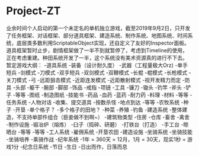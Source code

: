 ﻿# Project-ZT
业余时间个人启动的第一个未定名的单机独立游戏，截至2019年9月2日，只开发了任务框架、对话框架、部分道具框架、建造系统、制作系统、地图系统、时间系统，底层类多数利用ScriptableObject实现，还自定义了友好的Inspector面板。道具框架暂时止步，剧情框架做了一半不到就暂停了，考虑到Timeline的使用，正在考虑重建。种田系统开发了一半，这个系统没有美术资源真的进行不下去。
暂定游戏大纲：
-道具系统
 -装备（设计耐久度）
  -武器（工程量极大Orz)
   -单手短兵
    -剑模式
    -刀模式
   -双手短兵
    -双剑模式
    -双鞭模式
   -长棍
    -棍模式
    -长枪模式
    -关刀模式
   -弓
    -远距狙击模式
    -近距连发模式
    -近距散射模式
   -视开发精力而定
  -防具
   -头部
   -躯干
   -腕部
   -脚部
  -饰品
   -戒指
   -项链
  -工具
   -镰刀
   -锄头
   -钓竿
   -斧头
   -铲子
   -等等
 -图纸
  -制造图纸
  -技能书
 -药品
  -血药
  -蓝药
  -耐力药
 -料理
 -材料
 -等等
-任务系统
 -人物对话
 -收集、提交道具
 -按数杀怪
 -地点到达
 -等等
-农牧系统
 -种子
 -开垦
  -单个格子？
  -多个格子的田地？
 -种菜
 -养殖
 -钓鱼
-建造系统
 -整体建造，不支持单部件组合（臣妾做不到啊~）
 -建筑物类型
  -住房
  -仓库
  -畜舍
  -禽舍
  -制作设施
   -锻冶炉（熔炼）
   -臼子（捣碎、研磨）
   -打铁台（打造）
   -手工台
   -晾晒台
   -等等
  -等等
 -工人系统
  -雇佣系统
  -开垦农田
  -建造设施
 -坐骑系统
  -坐骑技能
  -坐骑培养
  -乘骑作战
 -纪年系统
  -1年 = 360天 = 12月，1月 = 30天，现实1秒 = 游戏1分
  -纪念日系统
   -节日
   -生日
  -日出而作，日落而息
